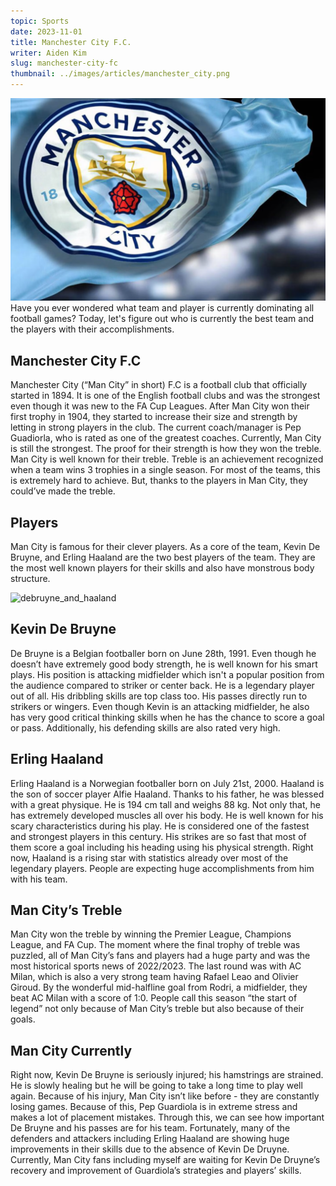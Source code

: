 ```yaml
---
topic: Sports
date: 2023-11-01
title: Manchester City F.C.
writer: Aiden Kim
slug: manchester-city-fc
thumbnail: ../images/articles/manchester_city.png
---
```

![manchester_city_fc](../images/articles/manchester_city.png)
Have you ever wondered what team and player is currently dominating all football games? Today, let's figure out who is currently the best team and the players with their accomplishments.

## Manchester City F.C
Manchester City (“Man City” in short) F.C is a football club that officially started in 1894. It is one of the English football clubs and was the strongest even though it was new to the FA Cup Leagues. After Man City won their first trophy in 1904, they started to increase their size and strength by letting in strong players in the club. The current coach/manager is Pep Guadiorla, who is rated as one of the greatest coaches. Currently, Man City is still the strongest. The proof for their strength is how they won the treble. Man City is well known for their treble. Treble is an achievement recognized when a team wins 3 trophies in a single season. For most of the teams, this is extremely hard to achieve. But, thanks to the players in Man City, they could’ve made the treble. 

## Players
Man City is famous for their clever players. As a core of the team, Kevin De Bruyne, and Erling Haaland are the two best players of the team. They are the most well known players for their skills and also have monstrous body structure.

![debruyne_and_haaland](https://i2-prod.manchestereveningnews.co.uk/incoming/article26640909.ece/ALTERNATES/s615/1_GettyImages-1246020921.jpg)

## Kevin De Bruyne
De Bruyne is a Belgian footballer born on June 28th, 1991. Even though he doesn’t have extremely good body strength, he is well known for his smart plays. His position is attacking midfielder which isn't a popular position from the audience compared to striker or center back. He is a legendary player out of all. His dribbling skills are top class too. His passes directly run to strikers or wingers. Even though Kevin is an attacking midfielder, he also has very good critical thinking skills when he has the chance to score a goal or pass. Additionally, his defending skills are also rated very high.

## Erling Haaland
Erling Haaland is a Norwegian footballer born on July 21st, 2000. Haaland is the son of soccer player Alfie Haaland. Thanks to his father, he was blessed with a great physique. He is 194 cm tall and weighs 88 kg. Not only that, he has extremely developed muscles all over his body. He is well known for his scary characteristics during his play. He is considered one of the fastest and strongest players in this century. His strikes are so fast that most of them score a goal including his heading using his physical strength. Right now, Haaland is a rising star with statistics already over most of the legendary players. People are expecting huge accomplishments from him with his team.

## Man City’s Treble
Man City won the treble by winning the Premier League, Champions League, and FA Cup. The moment where the final trophy of treble was puzzled, all of Man City’s fans and players had a huge party and was the most historical sports news of 2022/2023. The last round was with AC Milan, which is also a very strong team having Rafael Leao and Olivier Giroud. By the wonderful mid-halfline goal from Rodri, a midfielder, they beat AC Milan with a score of 1:0. People call this season “the start of legend” not only because of Man City’s treble but also because of their goals.

## Man City Currently
Right now, Kevin De Bruyne is seriously injured; his hamstrings are strained. He is slowly healing but he will be going to take a long time to play well again. Because of his injury, Man City isn’t like before - they are constantly losing games. Because of this, Pep Guardiola is in extreme stress and makes a lot of placement mistakes. Through this, we can see how important De Bruyne and his passes are for his team. Fortunately, many of the defenders and attackers including Erling Haaland are showing huge improvements in their skills due to the absence of Kevin De Druyne. Currently, Man City fans including myself are waiting for Kevin De Druyne’s recovery and improvement of Guardiola’s strategies and players’ skills.